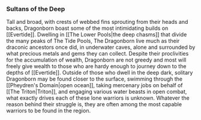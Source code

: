 ### Sultans of the Deep
Tall and broad, with crests of webbed fins sprouting from their heads and backs, Dragonborn boast some of the most intimidating builds on [[Evertide]]. Dwelling in [[The Lower Pools|the deep chasms]] that divide the many peaks of The Tide Pools, The Dragonborn live much as their draconic ancestors once did, in underwater caves, alone and surrounded by what precious metals and gems they can collect. Despite their proclivities for the accumulation of wealth, Dragonborn are not greedy and most will freely give wealth to those who are hardy enough to journey down to the depths of [[Evertide]]. Outside of those who dwell in the deep dark, solitary Dragonborn may be found closer to the surface, swimming through the [[Pheydren's Domain|open ocean]], taking mercenary jobs on behalf of [[The Triton|Triton]], and engaging various water beasts in open combat, what exactly drives each of these lone warriors is unknown. Whatever the reason behind their struggle is, they are often among the most capable warriors to be found in the region.